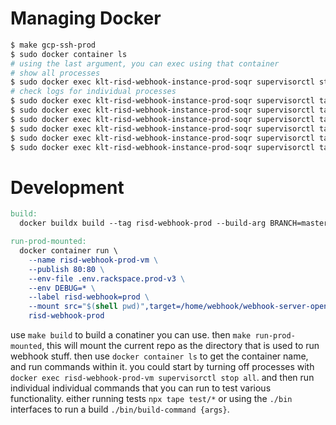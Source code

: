 # Managing Docker

```bash
$ make gcp-ssh-prod
$ sudo docker container ls
# using the last argument, you can exec using that container
# show all processes
$ sudo docker exec klt-risd-webhook-instance-prod-soqr supervisorctl status
# check logs for individual processes
$ sudo docker exec klt-risd-webhook-instance-prod-soqr supervisorctl tail -f http_server
$ sudo docker exec klt-risd-webhook-instance-prod-soqr supervisorctl tail -f command_delegator
$ sudo docker exec klt-risd-webhook-instance-prod-soqr supervisorctl tail -f build_worker:build_worker_00
$ sudo docker exec klt-risd-webhook-instance-prod-soqr supervisorctl tail -f build_worker:build_worker_01
$ sudo docker exec klt-risd-webhook-instance-prod-soqr supervisorctl tail -f build_worker:build_worker_02
$ sudo docker exec klt-risd-webhook-instance-prod-soqr supervisorctl tail -f build_worker:build_worker_03
```


# Development

```Makefile
build:
  docker buildx build --tag risd-webhook-prod --build-arg BRANCH=master --platform linux/amd64,linux/arm64 .

run-prod-mounted:
  docker container run \
    --name risd-webhook-prod-vm \
    --publish 80:80 \
    --env-file .env.rackspace.prod-v3 \
    --env DEBUG=* \
    --label risd-webhook=prod \
    --mount src="$(shell pwd)",target=/home/webhook/webhook-server-open,type=bind \
    risd-webhook-prod
```

use `make build` to build a conatiner you can use. then `make run-prod-mounted`, this will mount the current repo as the directory that is used to run webhook stuff. then use `docker container ls` to get the container name, and run commands within it. you could start by turning off processes with `docker exec risd-webhook-prod-vm supervisorctl stop all`. and then run individual individual commands that you can run to test various functionality. either running tests `npx tape test/*` or using the `./bin` interfaces to run a build `./bin/build-command {args}`.
